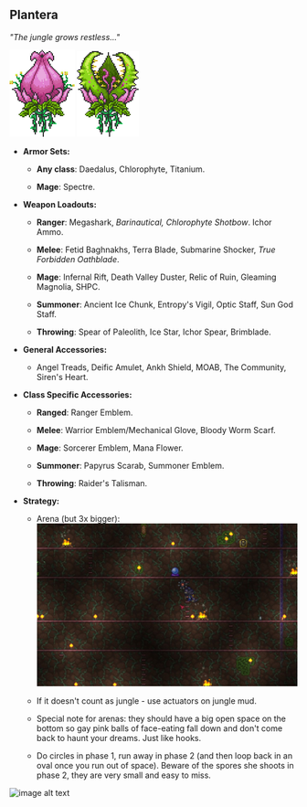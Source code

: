 ## Plantera

*"The jungle grows restless…"*

![image alt text](../public/BMbpD6rCZ1qoniF20u7H2A_img_41.png)
![image alt text](../public/BMbpD6rCZ1qoniF20u7H2A_img_42.png)

* **Armor Sets:**

    * **Any class**: Daedalus, Chlorophyte, Titanium.

    * **Mage**: Spectre.

* **Weapon Loadouts:**

    * **Ranger**: Megashark, *Barinautical, Chlorophyte Shotbow*. Ichor Ammo.

    * **Melee**: Fetid Baghnakhs, Terra Blade, Submarine Shocker, *True Forbidden Oathblade*.

    * **Mage**: Infernal Rift, Death Valley Duster, Relic of Ruin, Gleaming Magnolia, SHPC.

    * **Summoner**: Ancient Ice Chunk, Entropy's Vigil, Optic Staff, Sun God Staff.

    * **Throwing**: Spear of Paleolith, Ice Star, Ichor Spear, Brimblade.

* **General Accessories:**

    * Angel Treads, Deific Amulet, Ankh Shield, MOAB, The Community, Siren's Heart.

* **Class Specific Accessories:**

    * **Ranged**: Ranger Emblem.

    * **Melee**: Warrior Emblem/Mechanical Glove, Bloody Worm Scarf.

    * **Mage**: Sorcerer Emblem, Mana Flower.

    * **Summoner**: Papyrus Scarab, Summoner Emblem.

    * **Throwing**: Raider's Talisman.

* **Strategy:**

    * Arena (but 3x bigger): ![image alt text](../public/BMbpD6rCZ1qoniF20u7H2A_img_43.png)

    * If it doesn't count as jungle - use actuators on jungle mud.

    * Special note for arenas: they should have a big open space on the bottom so gay pink balls of face-eating fall down and don't come back to haunt your dreams. Just like hooks.

    * Do circles in phase 1, run away in phase 2 (and then loop back in an oval once you run out of space). Beware of the spores she shoots in phase 2, they are very small and easy to miss.

![image alt text](../public/Oathblade.png)

